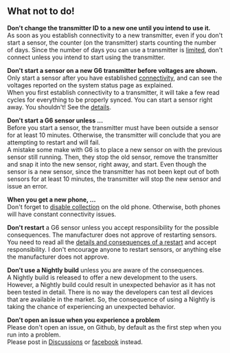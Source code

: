 ## What not to do!  
  
**Don't change the transmitter ID to a new one until you intend to use it.**  
As soon as you establish connectivity to a new transmitter, even if you don't start a sensor, the counter (on the transmitter) starts counting the number of days.  Since the number of days you can use a transmitter is [limited](./Transmitter-Lifetime.md), don't connect unless you intend to start using the transmitter.  

**Don't start a sensor on a new G6 transmitter before voltages are shown.**  
Only start a sensor after you have established [connectivity](/Proper-Connectivity.md), and can see the voltages reported on the system status page as explained.  
When you first establish connectivity to a transmitter, it will take a few read cycles for everything to be properly synced.  You can start a sensor right away.  You shouldn't!  See the [details](./Starting-G6.md).  

**Don't start a G6 sensor unless ...**  
Before you start a sensor, the transmitter must have been outside a sensor for at least 10 minutes.  Otherwise, the transmitter will conclude that you are attempting to restart and will fail.  
A mistake some make with G6 is to place a new sensor on with the previous sensor still running.  Then, they stop the old sensor, remove the transmitter and snap it into the new sensor, right away, and start.  Even though the sensor is a new sensor, since the transmitter has not been kept out of both sensors for at least 10 minutes, the transmitter will stop the new sensor and issue an error.  

**When you get a new phone, ...**   
Don't forget to [disable collection](./Disable-Collection.md) on the old phone.  Otherwise, both phones will have constant connectivity issues.  

**Don't restart** a G6 sensor unless you accept responsibility for the possible consequences.  The manufacturer does not approve of restarting sensors.  You need to read all the [details and consequences of a restart](./Restart-G6-Sensor.md) and accept responsibility.  I don't encourage anyone to restart sensors, or anything else the manufacturer does not approve.  

**Don't use a Nightly build** unless you are aware of the consequences.  
A Nightly build is released to offer a new development to the users.  However, a Nightly build could result in unexpected behavior as it has not been tested in detail.  There is no way the developers can test all devices that are available in the market.  So, the consequence of using a Nightly is taking the chance of experiencing an unexpected behavior.  

**Don't open an issue when you experience a problem**  
Please don't open an issue, on Github, by default as the first step when you run into a problem.  
Please post in [Discussions](https://github.com/NightscoutFoundation/xDrip/discussions) or [facebook](https://www.facebook.com/groups/xDripG5) instead.  
